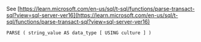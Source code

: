 See [https://learn.microsoft.com/en-us/sql/t-sql/functions/parse-transact-sql?view=sql-server-ver16](https://learn.microsoft.com/en-us/sql/t-sql/functions/parse-transact-sql?view=sql-server-ver16)
```
PARSE ( string_value AS data_type [ USING culture ] )
```

